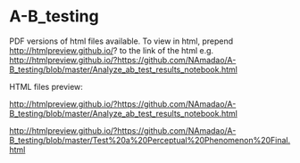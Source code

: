 # A-B_testing
PDF versions of html files available. To view in html, prepend http://htmlpreview.github.io/? to the link of the html e.g. http://htmlpreview.github.io/?https://github.com/NAmadao/A-B_testing/blob/master/Analyze_ab_test_results_notebook.html

HTML files preview:

http://htmlpreview.github.io/?https://github.com/NAmadao/A-B_testing/blob/master/Analyze_ab_test_results_notebook.html

http://htmlpreview.github.io/?https://github.com/NAmadao/A-B_testing/blob/master/Test%20a%20Perceptual%20Phenomenon%20Final.html
